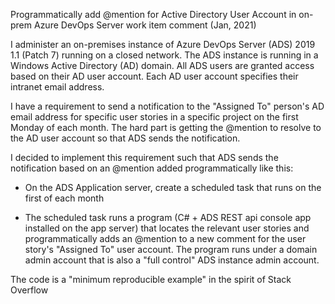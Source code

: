Programmatically add @mention for Active Directory User Account in on-prem Azure DevOps Server work item comment (Jan, 2021)

I administer an on-premises instance of Azure DevOps Server (ADS) 2019 1.1 (Patch 7) running on a closed network. The ADS instance is running in a Windows Active Directory (AD) domain. All ADS users are granted access based on their AD user account. Each AD user account specifies their intranet email address.

I have a requirement to send a notification to the "Assigned To" person\'s AD email address for specific user stories in a specific project on the first Monday of each month.
The hard part is getting the @mention to resolve to the AD user account so that ADS sends the notification.

I decided to implement this requirement such that ADS sends the notification based on an @mention added programmatically like this:
-   On the ADS Application server, create a scheduled task that runs on the first of each month
    
-   The scheduled task runs a program (C# + ADS REST api console app installed on the app server) that locates the relevant user stories and programmatically adds an @mention to a new comment for the user story's "Assigned To" user account. The program runs under a domain admin account that is also a "full control" ADS instance admin account.

The code is a "minimum reproducible example" in the spirit of Stack Overflow
